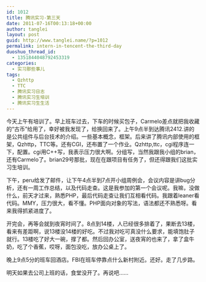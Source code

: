 ```yaml
---
id: 1012
title: 腾讯实习-第三天
date: 2011-07-16T00:13:18+00:00
author: tanglei
layout: post
guid: http://www.tanglei.name/?p=1012
permalink: intern-in-tencent-the-third-day
duoshuo_thread_id:
  - 1351844048792453319
categories:
  - 实习那些事儿
tags:
  - Qzhttp
  - TTC
  - 腾讯实习日志
  - 腾讯实习生培训
  - 腾讯实习生生活
---
```

今天上午有培训了。早上班车过去，下车的时候买包子，Carmelo差点就把我收藏的“古币”给用了，幸好被我发现了，给换回来了。上午9点半到达腾讯2412.讲的是公共组件与后台技术的介绍。一些基本概念，框架。后来讲了腾讯内部使用的框架，Qzhttp，TTC等。还有CGI，还布置了一个作业。Qzhttp,ttc，cgi程序连一下，配置。cgi用C++写，我表示压力很大啊。分组写，当然我跟我小组的brian，还有Carmelo了。brian29号那批，现在在跟项目有任务了，但还得跟我们这批实习生培训。

下午，peru给发了邮件，让下午4点半到7点开小组周例会，会议内容是讲bug分析，还有一周工作总结，以及代码走查。这是我参加的第一个会议呢。我嘛，没做什么，前天才过来，熟悉PHP，最后代码走查让我们互相看代码。我跟着leaner看代码。MMY，压力很大，看不懂。PHP面向对象的写法，语法都还不熟悉呀。看来我得抓紧进度了。

开完会，再等会就到夜宵时间了。8点到14楼，人已经很多排着了，果断去13楼，看来有差距啊，说13楼没14楼的好吃。不过我对吃可真没什么要求，能填饱肚子就行。13楼吃了好大一碗，撑了都。然后回办公室，送夜宵的也来了，拿了盒牛奶，吃了个香蕉，哎呀，面包没吃，放办公桌上了。

晚上9点5分的班车回酒店。FBI在班车停靠点什么新村附近。还好。走了几步路。

明天如果去公司上班的话，食堂没开了。再说吧……
